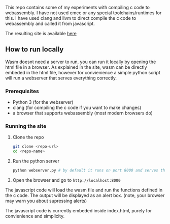 This repo contains some of my experiments with compiling c code to webassembly.
I have not used emcc or any special toolchains/runtimes for this. 
I have used clang and llvm to direct compile the c code to webassembly and called it from javascript.

The resulting site is available [here](https://zs-247.github.io/wasm-experiments/)

## How to run locally

Wasm doesnt need a server to run, you can run it locally by opening the html file in a browser. As explained in the site, wasm can be directly embeded in the html file, however for convienience a simple python script will run a webserver that serves everything correctly.

### Prerequisites

- Python 3 (for the webserver)
- clang (for compiling the c code if you want to make changes)
- a browser that supports webassembly (most modern browsers do)


### Running the site

1. Clone the repo
    ```bash
    git clone <repo-url>
    cd <repo-name>
    ```
2. Run the python server
    ```bash
    python webserver.py # by default it runs on port 8000 and serves the current directory.
    ```
3. Open the browser and go to `http://localhost:8000`

The javascript code will load the wasm file and run the functions defined in the c code. The output will be displayed as an alert box. (note, your browser may warn you about supressing alerts)

The javascript code is currently embeded inside index.html, purely for convienience and simplicity.
